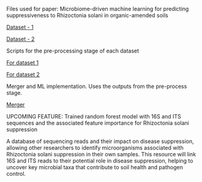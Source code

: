 Files used for paper: Microbiome-driven machine learning for predicting suppressiveness to Rhizoctonia solani in organic-amended soils

[Dataset - 1](https://github.com/vbuttros/rsolani_severity/tree/88d63dd2f2ae5e0596214ed948b07f6aa549044e)

[Dataset - 2](https://github.com/vbuttros/rsolani_severity/tree/e18fd676335502ca12d94c98e53a4bd7089b19ec)

Scripts for the pre-processing stage of each dataset


[For dataset 1](https://github.com/vbuttros/rsolani_severity/blob/main/df1_pre_process.ipynb)

[For dataset 2](https://github.com/vbuttros/rsolani_severity/blob/main/df2_pre_process.ipynb)

Merger and ML implementation. Uses the outputs from the pre-process stage.

[Merger](https://github.com/vbuttros/rsolani_severity/blob/main/merger_predictor_rsolani%20.ipynb)

UPCOMING FEATURE:
Trained random forest model with 16S and ITS sequences and the associated feature importance for Rhizoctonia solani suppression

A database of sequencing reads and their impact on disease suppression, allowing other researchers to identify microorganisms associated with Rhizoctonia solani suppression in their own samples. This resource will link 16S and ITS reads to their potential role in disease suppression, helping to uncover key microbial taxa that contribute to soil health and pathogen control.

